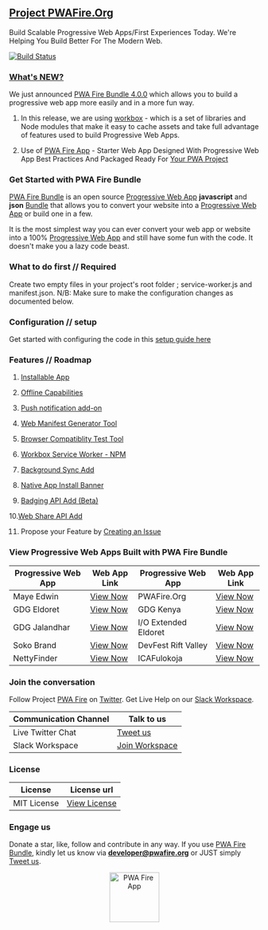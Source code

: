 ## [Project PWAFire.Org](https://pwafire.org)

Build Scalable Progressive Web Apps/First Experiences Today. We're Helping You Build Better For The Modern Web.


[![Build Status](https://travis-ci.com/mayeedwin/pwafire.svg?branch=master)](https://travis-ci.com/mayeedwin/pwafire)

### [What's NEW?]()
We just announced [PWA Fire Bundle 4.0.0](https://github.com/mayeedwin/pwafire/) which allows you to build a progressive web app more easily and in a more fun way. 

1. In this release, we are using [workbox](https://developers.google.com/web/tools/workbox/) - which is a set of libraries and Node modules that make it easy to cache assets and take full advantage of features used to build Progressive Web Apps. 

2. Use of [PWA Fire App](https://pwafire.org/developer/app) - Starter Web App Designed With Progressive Web App Best Practices And Packaged Ready For [Your PWA Project](https://pwafire.org/developer/app/)

### Get Started with PWA Fire Bundle
[PWA Fire Bundle](https://twitter.com/pwafire) is an open source [Progressive Web App](https://www.linkedin.com/pulse/what-progressive-web-app-get-started-now-canaan-maye-edwin/) **javascript** and **json** [Bundle](https://github.com/mayeedwin/pwafire/tree/master/pwafire-bundle/default) that allows you to convert your website into a [Progressive Web App](https://www.linkedin.com/pulse/what-progressive-web-app-get-started-now-canaan-maye-edwin/) or build one in a few. 

It is the most simplest way you can ever convert your web app or website into a 100% [Progressive Web App](https://www.linkedin.com/pulse/what-progressive-web-app-get-started-now-canaan-maye-edwin/) and still have some fun with the code. It doesn't make you a lazy code beast.

### What to do first // Required
Create two empty files in your project's root folder ; service-worker.js and manifest.json. N/B: Make sure to make the configuration changes as documented below.

### Configuration // setup
Get started with configuring the code in this [setup guide here](https://github.com/mayeedwin/pwafire/tree/master/docs)
### Features // Roadmap

1. [Installable App](https://github.com/mayeedwin/pwafire/projects/1)

2. [Offline Capabilities](https://github.com/mayeedwin/pwafire/projects/1)

3. [Push notification add-on](https://github.com/mayeedwin/pwafire/projects/1)

4. [Web Manifest Generator Tool](https://pwafire.org/developer/tools/get-manifest/) 

5. [Browser Compatiblity Test Tool](https://pwafire.org/developer/tools/browser-test/) 

6. [Workbox Service Worker - NPM](https://github.com/mayeedwin/workbox-service-worker/) 

7. [Background Sync Add](https://github.com/mayeedwin/pwafire/tree/master/pwafire-bundle/background-sync) 

8. [Native App Install Banner](https://github.com/mayeedwin/pwafire/issues/33)

9. [Badging API Add (Beta)](https://github.com/mayeedwin/pwafire/tree/master/bundle/badging)

 10.[Web Share API Add](https://github.com/mayeedwin/pwafire/tree/master/bundle/)

11. Propose your Feature by [Creating an Issue](https://github.com/mayeedwin/pwafire/issues/new)

### View Progressive Web Apps Built with PWA Fire Bundle

| Progressive Web App | Web App Link | Progressive Web App | Web App Link |
| --- | --- | --- | --- |
| Maye Edwin | [View Now](https://maye.pwafire.org) | PWAFire.Org | [View Now](https://pwafire.org) | 
| GDG Eldoret | [View Now](https://gdgeldoret.com) | GDG Kenya | [View Now](https://gdgkenya.org) |
| GDG Jalandhar | [View Now](https://gdgjalandhar.com) | I/O Extended Eldoret | [View Now](https://io.gdgmoi.com) 
| Soko Brand | [View Now](https://www.sokobrand.co.ke/) | DevFest Rift Valley | [View Now](https://devfest.gdgeldoret.com) 
| NettyFinder | [View Now](https://netty-finder.herokuapp.com/) | ICAFulokoja | [View Now](http://icafulokoja.github.io) |||


### Join the conversation 
Follow Project [PWA Fire](https://twitter.com/pwafire) on [Twitter](https://twitter.com/pwafire). Get Live Help on our [Slack Workspace](https://join.slack.com/t/pwafire/shared_invite/enQtMjk1MjUzNDY5NDkyLWQzYTFhOTNjMTU2NzBjMTBhMjZkNDJkOTY0YzgxYWViNTI4YzgyZDUxNGIyYzlkM2RiZjc2NTAwMzRhMmZkZmI). 

| Communication Channel | Talk to us |
| --- | --- |
| Live Twitter Chat | [Tweet us](https://twitter.com/pwafire) |
| Slack Workspace | [Join Workspace](http://bit.ly/2oPNK7S) |

### License
| License |License url |
| --- | --- |
| MIT License | [View License](https://github.com/mayeedwin/pwafire/blob/master/.github/LICENSE) |

### Engage us 
Donate a star, like, follow and contribute in any way. If you use [PWA Fire Bundle](https://pwafire.org/developer/codelabs/pwafire), kindly let us know via **developer@pwafire.org** or JUST simply [Tweet us](https://twitter.com/pwafire).

<p align="center">
  <img src="https://github.com/mayeedwin/pwafireapp/blob/master/app/src/images/pwafireapp-frog-icon.gif" alt="PWA Fire App" height="100"/>
</p>

